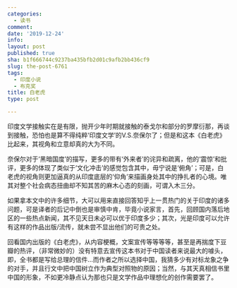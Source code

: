 ```yaml
---
categories:
  - 读书
comment: 
date: '2019-12-24'
info: 
layout: post
published: true
sha: b1f666744c9237ba435bfb2d01c9afb2bb436cf9
slug: the-post-6761
tags:
  - 印度小说
  - 布克奖
title: 白老虎
type: post

---
```


印度文学接触实在是有限，抛开少年时期就接触的泰戈尔和部分的罗摩衍那，再谈到接触，恐怕也是算不得纯粹‘印度文学’的V.S.奈保尔了；但是和这本《白老虎》比起来，其视角和立意却真的大为不同。

奈保尔对于‘黑暗国度’的描写，更多的带有‘外来者’的诧异和疏离，他的‘震惊’和批评，更多的体现了类似于‘文化冲击’的感觉包含其中，毋宁说是‘俯角’；可是，白老虎的视角则更加逼真的从印度底层的‘仰角’来描画身处其中的挣扎者的心境。唯其对整个社会病态扭曲却不知其苦的麻木心态的刻画，可谓入木三分。

如果拿本文中的许多细节，大可以用来直接回答知乎上一贯热门的关于印度的诸多问题，可是译者的后记中倒也是审慎中肯，毕竟小说家言，首先，回顾国内落后地区的一些热点新闻，其不见天日未必可以优于印度多少；其次，光是印度可以允许有这样的作品出版/流传，就未尝不显出他们的可贵之处。

回看国内出版的《白老虎》，从内容梗概，文案宣传等等等等，甚至是再揣度下豆瓣的热评，（非常微妙的）没有特意去宣传这本书对于中国读者来说最大的噱头，即，全书都是写给总理的信件…而作者之所以选择中国，我猜多少有对标龙象之争的对手，并且行文中把中国树立作为典型对照物的原因；当然，与其天真相信书里中国的形象，不如更冷静点认为那也只是文学作品中理想化的创作需要罢了。